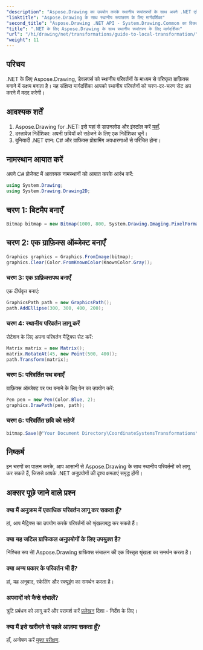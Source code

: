```yaml
---
"description": "Aspose.Drawing का उपयोग करके स्थानीय रूपांतरणों के साथ अपने .NET एप्लिकेशन की दृश्य क्षमताओं को बेहतर बनाएँ। यह व्यापक ट्यूटोरियल आपको रूपांतरण मैट्रिक्स लागू करके शानदार ग्राफ़िक्स बनाने की प्रक्रिया से परिचित कराता है।"
"linktitle": "Aspose.Drawing के साथ स्थानीय रूपांतरण के लिए मार्गदर्शिका"
"second_title": "Aspose.Drawing .NET API - System.Drawing.Common का विकल्प"
"title": ".NET के लिए Aspose.Drawing के साथ स्थानीय रूपांतरण के लिए मार्गदर्शिका"
"url": "/hi/drawing/net/transformations/guide-to-local-transformation/"
"weight": 11
---
```


## परिचय

.NET के लिए Aspose.Drawing, डेवलपर्स को स्थानीय परिवर्तनों के माध्यम से परिष्कृत ग्राफ़िक्स बनाने में सक्षम बनाता है। यह संक्षिप्त मार्गदर्शिका आपको स्थानीय परिवर्तनों को चरण-दर-चरण सेट अप करने में मदद करेगी।

## आवश्यक शर्तें

1. Aspose.Drawing for .NET: इसे यहां से डाउनलोड और इंस्टॉल करें [यहाँ](https://releases.aspose.com/drawing/net/).
2. दस्तावेज़ निर्देशिका: अपनी छवियों को सहेजने के लिए एक निर्देशिका चुनें।
3. बुनियादी .NET ज्ञान: C# और ग्राफिक्स प्रोग्रामिंग अवधारणाओं से परिचित होना।

## नामस्थान आयात करें

अपने C# प्रोजेक्ट में आवश्यक नामस्थानों को आयात करके आरंभ करें:

```csharp
using System.Drawing;
using System.Drawing.Drawing2D;
```

## चरण 1: बिटमैप बनाएँ

```csharp
Bitmap bitmap = new Bitmap(1000, 800, System.Drawing.Imaging.PixelFormat.Format32bppPArgb);
```

## चरण 2: एक ग्राफ़िक्स ऑब्जेक्ट बनाएँ

```csharp
Graphics graphics = Graphics.FromImage(bitmap);
graphics.Clear(Color.FromKnownColor(KnownColor.Gray));
```

### चरण 3: एक ग्राफ़िक्सपथ बनाएँ

एक दीर्घवृत्त बनाएं:

```csharp
GraphicsPath path = new GraphicsPath();
path.AddEllipse(300, 300, 400, 200);
```

### चरण 4: स्थानीय परिवर्तन लागू करें

रोटेशन के लिए अपना परिवर्तन मैट्रिक्स सेट करें:

```csharp
Matrix matrix = new Matrix();
matrix.RotateAt(45, new Point(500, 400));
path.Transform(matrix);
```

### चरण 5: परिवर्तित पथ बनाएँ

ग्राफ़िक्स ऑब्जेक्ट पर पथ बनाने के लिए पेन का उपयोग करें:

```csharp
Pen pen = new Pen(Color.Blue, 2);
graphics.DrawPath(pen, path);
```

### चरण 6: परिवर्तित छवि को सहेजें

```csharp
bitmap.Save(@"Your Document Directory\CoordinateSystemsTransformations\LocalTransformation_out.png");
```

## निष्कर्ष

इन चरणों का पालन करके, आप आसानी से Aspose.Drawing के साथ स्थानीय परिवर्तनों को लागू कर सकते हैं, जिससे आपके .NET अनुप्रयोगों की दृश्य क्षमताएं समृद्ध होंगी।

## अक्सर पूछे जाने वाले प्रश्न

### क्या मैं अनुक्रम में एकाधिक परिवर्तन लागू कर सकता हूँ?  
हां, आप मैट्रिक्स का उपयोग करके परिवर्तनों को श्रृंखलाबद्ध कर सकते हैं।

### क्या यह जटिल ग्राफिकल अनुप्रयोगों के लिए उपयुक्त है?  
निश्चित रूप से! Aspose.Drawing ग्राफिक्स संचालन की एक विस्तृत श्रृंखला का समर्थन करता है।

### क्या अन्य प्रकार के परिवर्तन भी हैं?  
हां, यह अनुवाद, स्केलिंग और स्क्यूइंग का समर्थन करता है।

### अपवादों को कैसे संभालें?  
त्रुटि प्रबंधन को लागू करें और परामर्श करें [प्रलेखन](https://reference.aspose.com/drawing/net/) दिशा - निर्देश के लिए।

### क्या मैं इसे खरीदने से पहले आज़मा सकता हूँ?  
हाँ, अन्वेषण करें [मुफ्त परीक्षण](https://releases.aspose.com/).